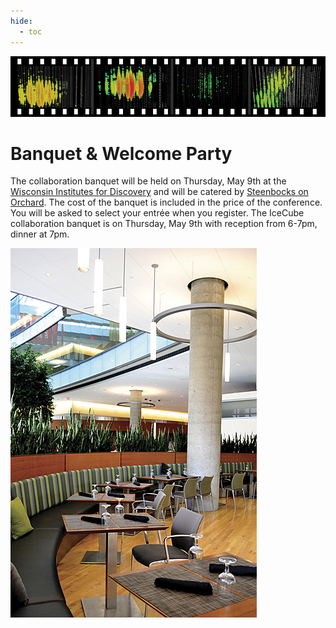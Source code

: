 ```yaml
---
hide:
  - toc
---
```


![2013 Spring Collaboration Meeting](collab2013-header.jpg)

# Banquet & Welcome Party


The collaboration banquet will be held on Thursday, May 9th at the [Wisconsin Institutes for Discovery](http://discovery.wisc.edu/) and will be catered by [Steenbocks on Orchard](http://www.steenbocksonorchard.com/). The cost of the banquet is included in the price of the conference. You will be asked to select your entrée when you register. The IceCube collaboration banquet is on Thursday, May 9th with reception from 6-7pm, dinner at 7pm.

![ ](collab2013-steenbocks.jpg)